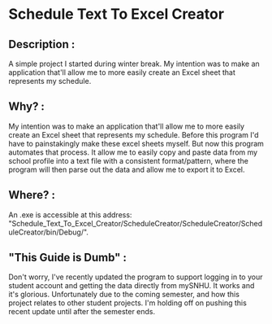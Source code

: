 # Schedule Text To Excel Creator

## Description :
  A simple project I started during winter break. My intention was to make an application that'll allow me to more easily create an Excel sheet that represents my schedule. 

## Why? :
  My intention was to make an application that'll allow me to more easily create an Excel sheet that represents my schedule. Before this program I'd have to painstakingly make these excel sheets myself. But now this program automates that process. It allow me to easily copy and paste data from my school profile into a text file with a consistent format/pattern, where the program will then parse out the data and allow me to export it to Excel.

## Where? :
  An .exe is accessible at this address: "Schedule_Text_To_Excel_Creator/ScheduleCreator/ScheduleCreator/ScheduleCreator/bin/Debug/".

## "This Guide is Dumb" :
  Don't worry, I've recently updated the program to support logging in to your student account and getting the data directly from mySNHU. It works and it's glorious. Unfortunately due to the coming semester, and how this project relates to other student projects. I'm holding off on pushing this recent update until after the semester ends.
